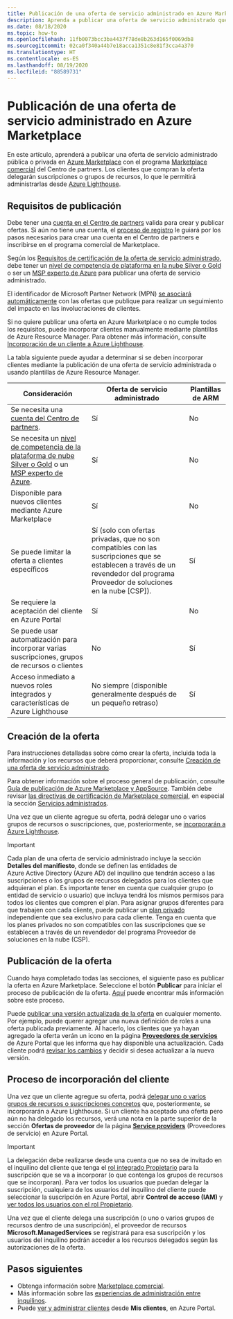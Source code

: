 ```yaml
---
title: Publicación de una oferta de servicio administrado en Azure Marketplace
description: Aprenda a publicar una oferta de servicio administrado que incorpore clientes a Azure Lighthouse.
ms.date: 08/18/2020
ms.topic: how-to
ms.openlocfilehash: 11fb0073bcc3ba4437f78de8b263d165f0069db8
ms.sourcegitcommit: 02ca0f340a44b7e18acca1351c8e81f3cca4a370
ms.translationtype: HT
ms.contentlocale: es-ES
ms.lasthandoff: 08/19/2020
ms.locfileid: "88589731"
---
```

# <a name="publish-a-managed-service-offer-to-azure-marketplace"></a>Publicación de una oferta de servicio administrado en Azure Marketplace

En este artículo, aprenderá a publicar una oferta de servicio administrado pública o privada en [Azure Marketplace](https://azuremarketplace.microsoft.com) con el programa [Marketplace comercial](../../marketplace/partner-center-portal/commercial-marketplace-overview.md) del Centro de partners. Los clientes que compran la oferta delegarán suscripciones o grupos de recursos, lo que le permitirá administrarlas desde [Azure Lighthouse](../overview.md).

## <a name="publishing-requirements"></a>Requisitos de publicación

Debe tener una [cuenta en el Centro de partners](../../marketplace/partner-center-portal/create-account.md) valida para crear y publicar ofertas. Si aún no tiene una cuenta, el [proceso de registro](https://aka.ms/joinmarketplace) le guiará por los pasos necesarios para crear una cuenta en el Centro de partners e inscribirse en el programa comercial de Marketplace.

Según los [Requisitos de certificación de la oferta de servicio administrado](/legal/marketplace/certification-policies#7004-business-requirements), debe tener un [nivel de competencia de plataforma en la nube Silver o Gold](/partner-center/learn-about-competencies) o ser un [MSP experto de Azure](https://partner.microsoft.com/membership/azure-expert-msp) para publicar una oferta de servicio administrado.

El identificador de Microsoft Partner Network (MPN) [se asociará automáticamente](../../cost-management-billing/manage/link-partner-id.md) con las ofertas que publique para realizar un seguimiento del impacto en las involucraciones de clientes.

Si no quiere publicar una oferta en Azure Marketplace o no cumple todos los requisitos, puede incorporar clientes manualmente mediante plantillas de Azure Resource Manager. Para obtener más información, consulte [Incorporación de un cliente a Azure Lighthouse](onboard-customer.md).

La tabla siguiente puede ayudar a determinar si se deben incorporar clientes mediante la publicación de una oferta de servicio administrada o usando plantillas de Azure Resource Manager.

|**Consideración**  |**Oferta de servicio administrado**  |**Plantillas de ARM**  |
|---------|---------|---------|
|Se necesita una [cuenta del Centro de partners](../../marketplace/partner-center-portal/create-account.md).   |Sí         |No        |
|Se necesita un [nivel de competencia de la plataforma de nube Silver o Gold](/partner-center/learn-about-competencies) o un [MSP experto de Azure](https://partner.microsoft.com/membership/azure-expert-msp).      |Sí         |No         |
|Disponible para nuevos clientes mediante Azure Marketplace     |Sí     |No       |
|Se puede limitar la oferta a clientes específicos     |Sí (solo con ofertas privadas, que no son compatibles con las suscripciones que se establecen a través de un revendedor del programa Proveedor de soluciones en la nube [CSP]).         |Sí         |
|Se requiere la aceptación del cliente en Azure Portal     |Sí     |No   |
|Se puede usar automatización para incorporar varias suscripciones, grupos de recursos o clientes |No     |Sí    |
|Acceso inmediato a nuevos roles integrados y características de Azure Lighthouse     |No siempre (disponible generalmente después de un pequeño retraso)         |Sí         |

## <a name="create-your-offer"></a>Creación de la oferta

Para instrucciones detalladas sobre cómo crear la oferta, incluida toda la información y los recursos que deberá proporcionar, consulte [Creación de una oferta de servicio administrado](../../marketplace/partner-center-portal/create-new-managed-service-offer.md).

Para obtener información sobre el proceso general de publicación, consulte [Guía de publicación de Azure Marketplace y AppSource](../../marketplace/marketplace-publishers-guide.md). También debe revisar [las directivas de certificación de Marketplace comercial](/legal/marketplace/certification-policies), en especial la sección [Servicios administrados](/legal/marketplace/certification-policies#700-managed-services).

Una vez que un cliente agregue su oferta, podrá delegar uno o varios grupos de recursos o suscripciones, que, posteriormente, se [incorporarán a Azure Lighthouse](#the-customer-onboarding-process).

> [!IMPORTANT]
> Cada plan de una oferta de servicio administrado incluye la sección **Detalles del manifiesto**, donde se definen las entidades de Azure Active Directory (Azure AD) del inquilino que tendrán acceso a las suscripciones o los grupos de recursos delegados para los clientes que adquieran el plan. Es importante tener en cuenta que cualquier grupo (o entidad de servicio o usuario) que incluya tendrá los mismos permisos para todos los clientes que compren el plan. Para asignar grupos diferentes para que trabajen con cada cliente, puede publicar un [plan privado](../../marketplace/private-offers.md) independiente que sea exclusivo para cada cliente. Tenga en cuenta que los planes privados no son compatibles con las suscripciones que se establecen a través de un revendedor del programa Proveedor de soluciones en la nube (CSP).

## <a name="publish-your-offer"></a>Publicación de la oferta

Cuando haya completado todas las secciones, el siguiente paso es publicar la oferta en Azure Marketplace. Seleccione el botón **Publicar** para iniciar el proceso de publicación de la oferta. [Aquí](../../marketplace/partner-center-portal/create-new-managed-service-offer.md#publish) puede encontrar más información sobre este proceso. 

Puede [publicar una versión actualizada de la oferta](../..//marketplace/partner-center-portal/update-existing-offer.md) en cualquier momento. Por ejemplo, puede querer agregar una nueva definición de roles a una oferta publicada previamente. Al hacerlo, los clientes que ya hayan agregado la oferta verán un icono en la página [**Proveedores de servicios**](view-manage-service-providers.md) de Azure Portal que les informa que hay disponible una actualización. Cada cliente podrá [revisar los cambios](view-manage-service-providers.md#update-service-provider-offers) y decidir si desea actualizar a la nueva versión. 

## <a name="the-customer-onboarding-process"></a>Proceso de incorporación del cliente

Una vez que un cliente agregue su oferta, podrá [delegar uno o varios grupos de recursos o suscripciones concretos](view-manage-service-providers.md#delegate-resources) que, posteriormente, se incorporarán a Azure Lighthouse. Si un cliente ha aceptado una oferta pero aún no ha delegado los recursos, verá una nota en la parte superior de la sección **Ofertas de proveedor** de la página [**Service providers**](view-manage-service-providers.md) (Proveedores de servicio) en Azure Portal.

> [!IMPORTANT]
> La delegación debe realizarse desde una cuenta que no sea de invitado en el inquilino del cliente que tenga el [rol integrado Propietario](../../role-based-access-control/built-in-roles.md#owner) para la suscripción que se va a incorporar (o que contenga los grupos de recursos que se incorporan). Para ver todos los usuarios que puedan delegar la suscripción, cualquiera de los usuarios del inquilino del cliente puede seleccionar la suscripción en Azure Portal, abrir **Control de acceso (IAM)** y [ver todos los usuarios con el rol Propietario](../../role-based-access-control/role-assignments-list-portal.md#list-owners-of-a-subscription).

Una vez que el cliente delega una suscripción (o uno o varios grupos de recursos dentro de una suscripción), el proveedor de recursos **Microsoft.ManagedServices** se registrará para esa suscripción y los usuarios del inquilino podrán acceder a los recursos delegados según las autorizaciones de la oferta.

## <a name="next-steps"></a>Pasos siguientes

- Obtenga información sobre [Marketplace comercial](../../marketplace/partner-center-portal/commercial-marketplace-overview.md).
- Más información sobre las [experiencias de administración entre inquilinos](../concepts/cross-tenant-management-experience.md).
- Puede [ver y administrar clientes](view-manage-customers.md) desde **Mis clientes**, en Azure Portal.
